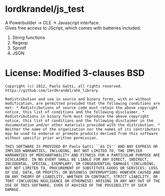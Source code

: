 lordkrandel/js_test
=======================

A Powerbuilder -> OLE -> Javascript interface.  
Gives free access to JScript, which comes with batteries included:
1.  String functions
1.  Regexp
1.  Sprintf
1.  JSON



License: Modified 3-clauses BSD
===============================
    Copyright (c) 2012, Paolo Gatti, all rights reserved. https://github.com/lordkrandel/ahk_library

    Redistribution and use in source and binary forms, with or without modification, are permitted provided that the following conditions are met: * Redistributions of source code must retain the above copyright notice, this list of conditions and the following disclaimer. * Redistributions in binary form must reproduce the above copyright notice, this list of conditions and the following disclaimer in the documentation and/or other materials provided with the distribution. * Neither the name of the organization nor the names of its contributors may be used to endorse or promote products derived from this software without specific prior written permission.

    THIS SOFTWARE IS PROVIDED BY Paolo Gatti ``AS IS'' AND ANY EXPRESS OR IMPLIED WARRANTIES, INCLUDING, BUT NOT LIMITED TO, THE IMPLIED WARRANTIES OF MERCHANTABILITY AND FITNESS FOR A PARTICULAR PURPOSE ARE DISCLAIMED. IN NO EVENT SHALL BE LIABLE FOR ANY DIRECT, INDIRECT, INCIDENTAL, SPECIAL, EXEMPLARY, OR CONSEQUENTIAL DAMAGES (INCLUDING, BUT NOT LIMITED TO, PROCUREMENT OF SUBSTITUTE GOODS OR SERVICES; LOSS OF USE, DATA, OR PROFITS; OR BUSINESS INTERRUPTION) HOWEVER CAUSED AND ON ANY THEORY OF LIABILITY, WHETHER IN CONTRACT, STRICT LIABILITY, OR TORT (INCLUDING NEGLIGENCE OR OTHERWISE) ARISING IN ANY WAY OUT OF THE USE OF THIS SOFTWARE, EVEN IF ADVISED OF THE POSSIBILITY OF SUCH DAMAGE.

